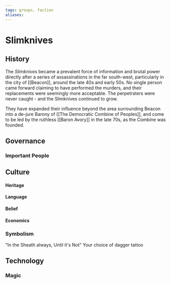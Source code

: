 ```yaml
---
tags: groups, faction
aliases:
---
```


# Slimknives
## History
The *Slimknives* became a prevalent force of information and brutal power directly after a series of assassinations in the far south-west, particularly in the city of [[Beacon]], around the late 40s and early 50s. No single person came forward claiming to have performed the murders, and their replacements were seemingly more acceptable. The perpetraters were never caught - and the Slimknives continued to grow.

They have expanded their influence beyond the area surrounding Beacon into a de-jure Barony of [[The Democratic Combine of Peoples]], and come to be led by the ruthless [[Baron Avory]] in the late 70s, as the Combine was founded. 



## Governance
### Important People
## Culture
#### Heritage
#### Language
#### Belief
#### Economics
### Symbolism
"In the Sheath always, Until it's Not"
Your choice of dagger tattoo
## Technology
### Magic
